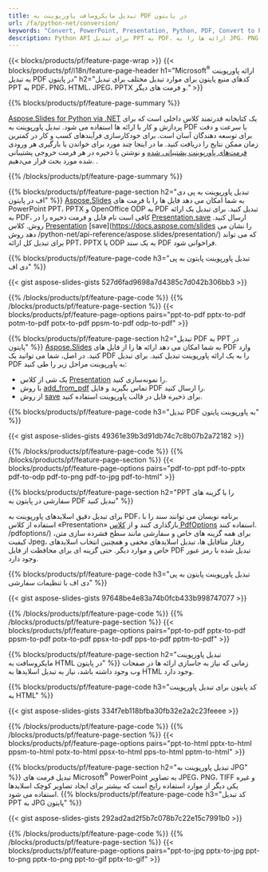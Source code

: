 ```yaml
---
title: تبدیل مایکروسافت پاورپوینت به PDF در پایتون
url: /fa/python-net/conversion/
keywords: "Convert, PowerPoint, Presentation, Python, PDF, Convert to PDF, PPT to PDF"
description: Python API برای تبدیل PPT به PDF. ارائه ها را به JPG، PNG و فرمت های دیگر در پایتون تبدیل کنید.
---
```


{{< blocks/products/pf/feature-page-wrap >}}
{{< blocks/products/pf/i18n/feature-page-header h1="Microsoft<sup>®</sup> ارائه پاورپوینت به تبدیل PDF در پایتون" h2="کدهای منبع پایتون برای موارد تبدیل مختلف برای تبدیل PPT به PDF، PNG، HTML، JPEG، PPTX و فرمت های دیگر." >}}

{{% blocks/products/pf/feature-page-summary %}}

[Aspose.Slides for Python via .NET](https://products.aspose.com/slides/python-net/) یک کتابخانه قدرتمند کلاس داخلی است که برای پردازش و کار با ارائه ها استفاده می شود. تبدیل پاورپوینت به PDF با سرعت و دقت برای توسعه دهندگان آسان است. برای خودکارسازی فرآیندهای کسب و کار در کمترین زمان ممکن نتایج را دریافت کنید. ما در اینجا چند مورد برای خواندن یا بارگیری هر ورودی [فرمت‌های پاورپوینت پشتیبانی شده](https://docs.aspose.com/slides/python-net/supported-file-formats/) و نوشتن یا ذخیره در هر فرمت خروجی پشتیبانی شده مورد بحث قرار می‌دهیم. . 

{{% /blocks/products/pf/feature-page-summary  %}}

{{% blocks/products/pf/feature-page-section  h2="تبدیل پاورپوینت به پی دی اف در پایتون" %}}
[Aspose.Slides](https://products.aspose.com/slides/python-net/) به شما امکان می دهد فایل ها را با فرمت های PowerPoint PPT، PPTX و OpenOffice ODP به PDF تبدیل کنید. برای تبدیل یک ارائه به PDF، کافی است نام فایل و فرمت ذخیره را در [Presentation.save](https://docs.aspose.com/slides/python-net/api-reference/aspose.slides/presentation/) ارسال کنید. روش. کلاس [Presentation](https://docs.aspose.com/slides/python-net/api-reference/aspose.slides/presentation/) [save](https://docs.aspose.com/slides را نشان می دهد روش /python-net/api-reference/aspose.slides/presentation/) که می تواند برای تبدیل کل ارائه PPT، PPTX یا ODP به یک سند PDF فراخوانی شود.

{{% blocks/products/pf/feature-page-code h3="تبدیل پاورپوینت پایتون به پی دی اف" %}}

{{< gist aspose-slides-gists 527d6fad9698a7d4385c7d042b306bb3 >}}

{{% /blocks/products/pf/feature-page-code  %}}
{{% /blocks/products/pf/feature-page-section %}}
{{< blocks/products/pf/feature-page-options pairs="ppt-to-pdf pptx-to-pdf potm-to-pdf potx-to-pdf ppsm-to-pdf odp-to-pdf" >}}

{{% blocks/products/pf/feature-page-section  h2="تبدیل PDF به PPT در پایتون" %}}
[Aspose.Slides](https://products.aspose.com/slides/python-net/) به شما امکان می دهد ارائه ها را از فایل های PDF وارد کنید. در اصل، شما می توانید یک PDF را به یک ارائه پاورپوینت تبدیل کنید. برای تبدیل PDF به پاورپوینت مراحل زیر را طی کنید:
- یک شی از کلاس [Presentation](https://docs.aspose.com/slides/python-net/api-reference/aspose.slides/presentation/) را نمونه‌سازی کنید.
- با روش [add_from_pdf](https://docs.aspose.com/slides/python-net/api-reference/aspose.slides/slidecollection/) تماس بگیرید و فایل PDF را ارسال کنید.
- از روش [save](https://docs.aspose.com/slides/python-net/api-reference/aspose.slides/presentation/) برای ذخیره فایل در قالب پاورپوینت استفاده کنید.

{{% blocks/products/pf/feature-page-code h3="تبدیل PDF به پاورپوینت پایتون" %}}

{{< gist aspose-slides-gists 49361e39b3d91db74c7c8b07b2a72182 >}}

{{% /blocks/products/pf/feature-page-code  %}}
{{% /blocks/products/pf/feature-page-section %}}
{{< blocks/products/pf/feature-page-options pairs="pdf-to-ppt pdf-to-pptx pdf-to-odp pdf-to-png pdf-to-jpg pdf-to-html" >}}

{{% blocks/products/pf/feature-page-section  h2="PPT را با گزینه های سفارشی در پایتون به PDF تبدیل کنید" %}}

برای تبدیل دقیق اسلایدهای پاورپوینت به PDF، برنامه نویسان می توانند سند را با استفاده از کلاس «Presentation» بارگذاری کنند و از [کلاس PdfOptions](https://docs.aspose.com/slides/python-net/api-reference/aspose.slides.export) استفاده کنند. /pdfoptions/) برای همه گزینه های خاص و سفارشی مانند سطح فشرده سازی متن، کیفیت Jpeg، رفتار متافایل ها، تبدیل اسلایدهای مخفی و همچنین انتخاب اسلایدهای خاص و موارد دیگر. حتی گزینه ای برای محافظت از فایل PDF تبدیل شده با رمز عبور وجود دارد.

{{% blocks/products/pf/feature-page-code h3="تبدیل پاورپوینت پایتون به پی دی اف با تنظیمات سفارشی" %}}

{{< gist aspose-slides-gists 97648be4e83a74b0fcb433b998747077 >}}

{{% /blocks/products/pf/feature-page-code  %}}
{{% /blocks/products/pf/feature-page-section %}}
{{< blocks/products/pf/feature-page-options pairs="ppt-to-pdf pptx-to-pdf ppsm-to-pdf potx-to-pdf ppsx-to-pdf pps-to-pdf pptm-to-pdf" >}}

{{% blocks/products/pf/feature-page-section  h2="تبدیل پاورپوینت مایکروسافت به HTML در پایتون" %}}
زمانی که نیاز به جاسازی ارائه ها در صفحات وب وجود داشته باشد، نیاز به تبدیل اسلایدها به HTML وجود دارد.

{{% blocks/products/pf/feature-page-code h3="کد پایتون برای تبدیل پاورپوینت به HTML" %}}

{{< gist aspose-slides-gists 334f7eb118bfba30fb32e2a2c23feeee >}}

{{% /blocks/products/pf/feature-page-code %}}
{{% /blocks/products/pf/feature-page-section %}}
{{< blocks/products/pf/feature-page-options pairs="ppt-to-html pptx-to-html ppsm-to-html potx-to-html ppsx-to-html pps-to-html pptm-to-html" >}}

{{% blocks/products/pf/feature-page-section  h2="تبدیل پاورپوینت به JPG" %}}
تبدیل فرمت های Microsoft<sup>®</sup> PowerPoint به تصاویر JPEG، PNG، TIFF و غیره یکی دیگر از موارد استفاده رایج است که بیشتر برای ایجاد تصاویر کوچک اسلایدها استفاده می شود. 
{{% blocks/products/pf/feature-page-code h3="کد تبدیل PPT به JPG پایتون" %}}

{{< gist aspose-slides-gists 292ad2ad2f5b7c078b7c22e15c7991b0 >}}

{{% /blocks/products/pf/feature-page-code %}}
{{% /blocks/products/pf/feature-page-section %}}
{{< blocks/products/pf/feature-page-options pairs="ppt-to-jpg pptx-to-jpg ppt-to-png pptx-to-png ppt-to-gif pptx-to-gif" >}}